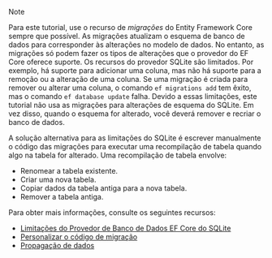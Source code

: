
> [!NOTE]
> Para este tutorial, use o recurso de *migrações* do Entity Framework Core sempre que possível. As migrações atualizam o esquema de banco de dados para corresponder às alterações no modelo de dados. No entanto, as migrações só podem fazer os tipos de alterações que o provedor do EF Core oferece suporte. Os recursos do provedor SQLite são limitados. Por exemplo, há suporte para adicionar uma coluna, mas não há suporte para a remoção ou a alteração de uma coluna. Se uma migração é criada para remover ou alterar uma coluna, o comando `ef migrations add` tem êxito, mas o comando `ef database update` falha. Devido a essas limitações, este tutorial não usa as migrações para alterações de esquema do SQLite. Em vez disso, quando o esquema for alterado, você deverá remover e recriar o banco de dados.
>
>A solução alternativa para as limitações do SQLite é escrever manualmente o código das migrações para executar uma recompilação de tabela quando algo na tabela for alterado. Uma recompilação de tabela envolve:
>
>* Renomear a tabela existente.
>* Criar uma nova tabela.
>* Copiar dados da tabela antiga para a nova tabela.
>* Remover a tabela antiga.
>
>Para obter mais informações, consulte os seguintes recursos:
>
> * [Limitações do Provedor de Banco de Dados EF Core do SQLite](/ef/core/providers/sqlite/limitations)
> * [Personalizar o código de migração](/ef/core/managing-schemas/migrations/#customize-migration-code)
> * [Propagação de dados](/ef/core/modeling/data-seeding)